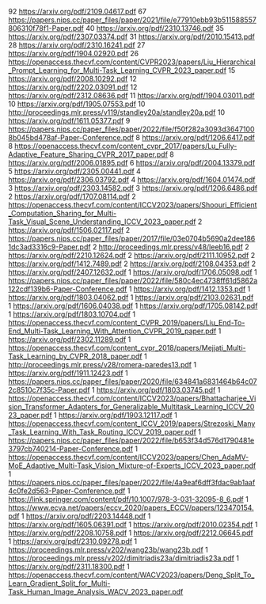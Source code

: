 92 https://arxiv.org/pdf/2109.04617.pdf
67 https://papers.nips.cc/paper_files/paper/2021/file/e77910ebb93b511588557806310f78f1-Paper.pdf
40 https://arxiv.org/pdf/2310.13746.pdf
35 https://arxiv.org/pdf/2307.03374.pdf
31 https://arxiv.org/pdf/2010.15413.pdf
28 https://arxiv.org/pdf/2310.16241.pdf
27 https://arxiv.org/pdf/1904.02920.pdf
26 https://openaccess.thecvf.com/content/CVPR2023/papers/Liu_Hierarchical_Prompt_Learning_for_Multi-Task_Learning_CVPR_2023_paper.pdf
15 https://arxiv.org/pdf/2008.10292.pdf
12 https://arxiv.org/pdf/2202.03091.pdf
12 https://arxiv.org/pdf/2312.08636.pdf
11 https://arxiv.org/pdf/1904.03011.pdf
10 https://arxiv.org/pdf/1905.07553.pdf
10 http://proceedings.mlr.press/v119/standley20a/standley20a.pdf
10 https://arxiv.org/pdf/1611.05377.pdf
9 https://papers.nips.cc/paper_files/paper/2022/file/f50f282a3093d36471008b045bd478af-Paper-Conference.pdf
8 https://arxiv.org/pdf/1206.6417.pdf
8 https://openaccess.thecvf.com/content_cvpr_2017/papers/Lu_Fully-Adaptive_Feature_Sharing_CVPR_2017_paper.pdf
8 https://arxiv.org/pdf/2006.01895.pdf
6 https://arxiv.org/pdf/2004.13379.pdf
5 https://arxiv.org/pdf/2305.00441.pdf
4 https://arxiv.org/pdf/2306.03792.pdf
4 https://arxiv.org/pdf/1604.01474.pdf
3 https://arxiv.org/pdf/2303.14582.pdf
3 https://arxiv.org/pdf/1206.6486.pdf
2 https://arxiv.org/pdf/1707.08114.pdf
2 https://openaccess.thecvf.com/content/ICCV2023/papers/Shoouri_Efficient_Computation_Sharing_for_Multi-Task_Visual_Scene_Understanding_ICCV_2023_paper.pdf
2 https://arxiv.org/pdf/1506.02117.pdf
2 https://papers.nips.cc/paper_files/paper/2017/file/03e0704b5690a2dee1861dc3ad3316c9-Paper.pdf
2 http://proceedings.mlr.press/v48/leeb16.pdf
2 https://arxiv.org/pdf/2210.12624.pdf
2 https://arxiv.org/pdf/2111.10952.pdf
2 https://arxiv.org/pdf/1412.7489.pdf
2 https://arxiv.org/pdf/2108.04353.pdf
2 https://arxiv.org/pdf/2407.12632.pdf
1 https://arxiv.org/pdf/1706.05098.pdf
1 https://papers.nips.cc/paper_files/paper/2022/file/580c4ec4738ff61d5862a122cdf139b6-Paper-Conference.pdf
1 https://arxiv.org/pdf/1412.1353.pdf
1 https://arxiv.org/pdf/1803.04062.pdf
1 https://arxiv.org/pdf/2103.02631.pdf
1 https://arxiv.org/pdf/1606.04038.pdf
1 https://arxiv.org/pdf/1705.08142.pdf
1 https://arxiv.org/pdf/1803.10704.pdf
1 https://openaccess.thecvf.com/content_CVPR_2019/papers/Liu_End-To-End_Multi-Task_Learning_With_Attention_CVPR_2019_paper.pdf
1 https://arxiv.org/pdf/2302.11289.pdf
1 https://openaccess.thecvf.com/content_cvpr_2018/papers/Mejjati_Multi-Task_Learning_by_CVPR_2018_paper.pdf
1 http://proceedings.mlr.press/v28/romera-paredes13.pdf
1 https://arxiv.org/pdf/1911.12423.pdf
1 https://papers.nips.cc/paper_files/paper/2020/file/634841a6831464b64c072c8510c7f35c-Paper.pdf
1 https://arxiv.org/pdf/1803.03745.pdf
1 https://openaccess.thecvf.com/content/ICCV2023/papers/Bhattacharjee_Vision_Transformer_Adapters_for_Generalizable_Multitask_Learning_ICCV_2023_paper.pdf
1 https://arxiv.org/pdf/1903.12117.pdf
1 https://openaccess.thecvf.com/content_ICCV_2019/papers/Strezoski_Many_Task_Learning_With_Task_Routing_ICCV_2019_paper.pdf
1 https://papers.nips.cc/paper_files/paper/2022/file/b653f34d576d1790481e3797cb740214-Paper-Conference.pdf
1 https://openaccess.thecvf.com/content/ICCV2023/papers/Chen_AdaMV-MoE_Adaptive_Multi-Task_Vision_Mixture-of-Experts_ICCV_2023_paper.pdf
1 https://papers.nips.cc/paper_files/paper/2022/file/4a9eaf6dff3fdac9ab1aaf4c0fe2d563-Paper-Conference.pdf
1 https://link.springer.com/content/pdf/10.1007/978-3-031-32095-8_6.pdf
1 https://www.ecva.net/papers/eccv_2020/papers_ECCV/papers/123470154.pdf
1 https://arxiv.org/pdf/2203.14448.pdf
1 https://arxiv.org/pdf/1605.06391.pdf
1 https://arxiv.org/pdf/2010.02354.pdf
1 https://arxiv.org/pdf/2208.10758.pdf
1 https://arxiv.org/pdf/2212.06645.pdf
1 https://arxiv.org/pdf/2310.09278.pdf
1 https://proceedings.mlr.press/v202/wang23b/wang23b.pdf
1 https://proceedings.mlr.press/v202/dimitriadis23a/dimitriadis23a.pdf
1 https://arxiv.org/pdf/2311.18300.pdf
1 https://openaccess.thecvf.com/content/WACV2023/papers/Deng_Split_To_Learn_Gradient_Split_for_Multi-Task_Human_Image_Analysis_WACV_2023_paper.pdf
